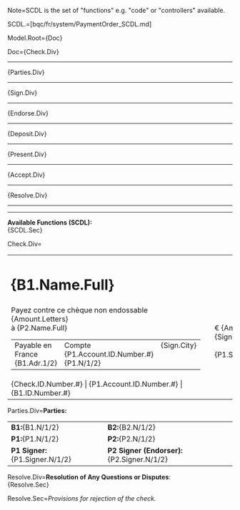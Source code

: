 Note=SCDL is the set of "functions" e.g. "code" or "controllers" available.
 
SCDL.=[bqc/fr/system/PaymentOrder_SCDL.md]

Model.Root={Doc}

Doc={Check.Div}<hr>{Parties.Div}<hr>{Sign.Div}<hr>{Endorse.Div}<hr>{Deposit.Div}<hr>{Present.Div}<hr>{Accept.Div}<hr>{Resolve.Div}<hr><hr><b>Available Functions (SCDL):</b><br>{SCDL.Sec}

Check.Div=<table><tr><td><h1>{B1.Name.Full}</h1></td><td></td><td></td></tr><tr><td>Payez contre ce chèque non endossable {Amount.Letters}<br> à {P2.Name.Full}<br><table><tr><td valign="top">Payable en France<br>{B1.Adr.1/2}</td><td valign="top">Compte <br>{P1.Account.ID.Number.#}<br>{P1.N/1/2}</td><td valign="top">{Sign.City}</td></tr></table></td><td></td><td>€ {Amount.#}<br>{Sign.YMD}<br><br>{P1.Signer.Name.Full}</td></tr><tr><td>{Check.ID.Number.#} | {P1.Account.ID.Number.#} | {B1.ID.Number.#}</td></tr></table>

Parties.Div=<b>Parties:</b><br><table><td><b>B1:</b>{B1.N/1/2}</td><td><b>B2:</b>{B2.N/1/2}</td></tr><tr><td><b>P1:</b>{P1.N/1/2}</td><td><b>P2:</b>{P2.N/1/2}</td></tr><tr><td><b>P1 Signer:</b>{P1.Signer.N/1/2}</td><td><b>P2 Signer (Endorser):</b>{P2.Signer.N/1/2}</td></table>

Resolve.Div=<b>Resolution of Any Questions or Disputes</b>:<br>{Resolve.Sec}

Resolve.Sec=<i>Provisions for rejection of the check.</i>